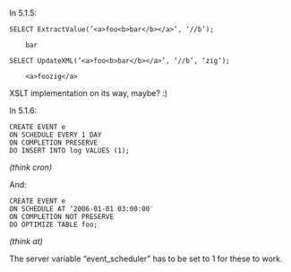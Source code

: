 <!--# set var="title" value="New MySQL toys" -->
<!--# set var="date" value="2006-01-25" -->

<!--# include file="include/top.html" -->

In 5.1.5:

	SELECT ExtractValue(’<a>foo<b>bar</b></a>’, ‘//b’);

		bar

	SELECT UpdateXML(’<a>foo<b>bar</b></a>’, ‘//b’, ‘zig’);

		<a>foozig</a>

XSLT implementation on its way, maybe? :)

In 5.1.6:

	CREATE EVENT e
	ON SCHEDULE EVERY 1 DAY
	ON COMPLETION PRESERVE
	DO INSERT INTO log VALUES (1);

_(think cron)_

And:

	CREATE EVENT e
	ON SCHEDULE AT ‘2006-01-01 03:00:00′
	ON COMPLETION NOT PRESERVE
	DO OPTIMIZE TABLE foo;

_(think at)_

The server variable “event\_scheduler” has to be set to 1 for these to work.

<!--# include file="include/bottom.html" -->
